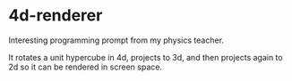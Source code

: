 # 4d-renderer

Interesting programming prompt from my physics teacher.

It rotates a unit hypercube in 4d, projects to 3d, and then projects again to 2d so it can be rendered in screen space.